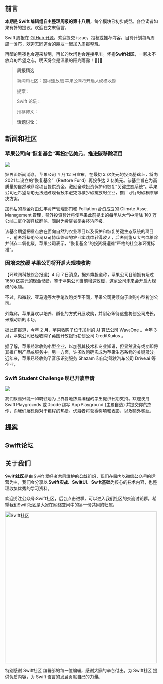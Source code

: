 ## 前言

**本期是 Swift 编辑组自主整理周报的第十八期**，每个模块已初步成型。各位读者如果有好的提议，欢迎在文末留言。

Swift 周报在 [GitHub 开源](https://github.com/SwiftCommunityRes/SwiftWeekly "SwiftWeekly")，欢迎提交 issue，投稿或推荐内容。目前计划每两周周一发布，欢迎志同道合的朋友一起加入周报整理。

再暗的黑夜也会迎来黎明，再长的坎坷也会连接平川。怀抱**Swift社区**，一颗永不放弃的希望之心，明天将会是温暖的阳光雨露！👊👊👊

> **周报精选**
>
> 新闻和社区：因增速放缓 苹果公司将开启大规模收购
> 
> 提案：
> 
> Swift 论坛：
>
> 推荐博文：
> 
> **话题讨论：** 
> 
> 

## 新闻和社区

### 苹果公司向“恢复基金”再投2亿美元，推进碳移除项目

![](https://jg-app.obs.cn-north-4.myhuaweicloud.com/prod/upload/jpg/0a52d53f56fb4270855286d10f80f239.jpg)

据界面新闻消息，苹果公司 4 月 12 日宣布，在最初 2 亿美元的投资基础上，将向 2021 年设立的“恢复基金”（Restore Fund）再投多达 2 亿美元。该基金旨在为高质量的自然碳移除项目提供资金，激励全球投资保护和恢复“关键生态系统”。苹果公司还希望帮助无法通过现有技术避免或减少碳排放的企业，推广可行的碳移除解决方案。

加码后的基金将由汇丰资产管理部门和 Polliation 合资成立的 Climate Asset Management 管理，额外投资预计将使苹果此前提出的每年从大气中清除 100 万公吨二氧化碳目标翻倍，同时为投资者带来经济回报。

该基金期望把重点放在面向自然的农业项目以及保护和恢复关键生态系统的项目上，前者将帮助公司从可持续管理的农业实践中获得收入，后者则能从大气中移除并储存二氧化碳。苹果公司表示，“恢复基金”的投资将遵循“严格的社会和环境标准”。

### 因增速放缓 苹果公司将开启大规模收购

【环球网科技综合报道】4 月 7 日消息，据外媒报道称，苹果公司目前拥有超过 1650 亿美元的现金储备，鉴于苹果公司当前增速放缓，这家公司未来会开启大规模的收购。
 
不过，和微软、亚马逊等大手笔收购类型不同，苹果公司更倾向于收购小型初创公司。
 
外媒称，苹果喜欢以培养、孵化的方式开展收购，并耐心等待这些初创公司成长，来撬动新的市场。
 
据此前报道，今年 2 月，苹果收购了位于加州的 AI 算法公司 WaveOne 。今年 3 月，苹果公司已经收购了英国开放银行初创公司 CreditKudos 。
 
据了解，苹果经常收购小型企业，以加强其技术和专业知识，但显然没有或立即将其推广到产品或服务中。另一方面，许多收购确实成为苹果生态系统的关键部分。近年来，苹果已经收购了音乐识别服务 Shazam 和自动驾驶汽车公司 Drive.ai 等企业。

### Swift Student Challenge 现已开放申请

![](https://devimages-cdn.apple.com/wwdc-services/articles/images/1FFB9751-9FB2-4171-B6E2-14CF821F6887/2048.jpeg)

我们很高兴能一如既往地为世界各地热爱编程的学生提供长期支持。欢迎使用 Swift Playgrounds 或 Xcode 编写 App Playground (主题自选) 并提交你的杰作，向我们展现你对于编程的热爱。优胜者将获得奖项和表彰，以及额外奖励。

## 提案


## Swift论坛


## 关于我们

**Swift社区**是由 Swift 爱好者共同维护的公益组织，我们在国内以微信公众号的运营为主，我们会分享以 **Swift实战**、**SwiftUl**、**Swift基础**为核心的技术内容，也整理收集优秀的学习资料。

欢迎关注公众号:Swift社区，后台点击进群，可以进入我们社区的交流讨论群。希望我们Swift社区是大家在网络空间中的另一份共同的归属。

<img width="500" alt="Swift社区" src="https://user-images.githubusercontent.com/24238160/132703149-34121c6c-fd18-491c-a697-58a0fabf3060.png">

特别感谢 Swift社区 编辑部的每一位编辑，感谢大家的辛苦付出，为 Swift社区 提供优质内容，为 Swift 语言的发展贡献自己的力量。

